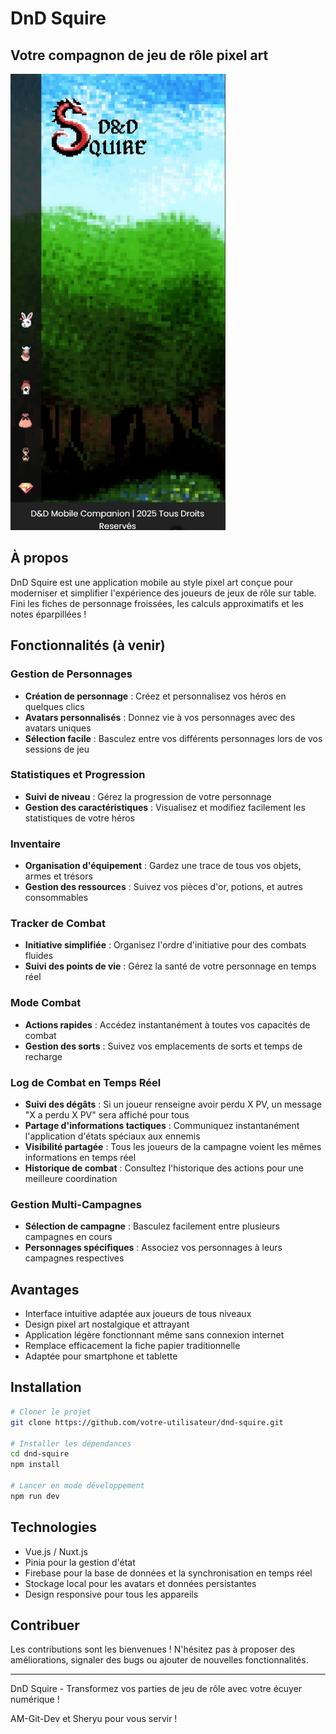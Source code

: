 # DnD Squire

## Votre compagnon de jeu de rôle pixel art

<img src="./public/icons/screenreadme.jpg" width="344" height="730" alt="DnD Squire Screenshot">

## À propos

DnD Squire est une application mobile au style pixel art conçue pour moderniser et simplifier l'expérience des joueurs de jeux de rôle sur table. Fini les fiches de personnage froissées, les calculs approximatifs et les notes éparpillées !

## Fonctionnalités (à venir)

### Gestion de Personnages
- **Création de personnage** : Créez et personnalisez vos héros en quelques clics
- **Avatars personnalisés** : Donnez vie à vos personnages avec des avatars uniques
- **Sélection facile** : Basculez entre vos différents personnages lors de vos sessions de jeu

### Statistiques et Progression
- **Suivi de niveau** : Gérez la progression de votre personnage
- **Gestion des caractéristiques** : Visualisez et modifiez facilement les statistiques de votre héros

### Inventaire
- **Organisation d'équipement** : Gardez une trace de tous vos objets, armes et trésors
- **Gestion des ressources** : Suivez vos pièces d'or, potions, et autres consommables

### Tracker de Combat
- **Initiative simplifiée** : Organisez l'ordre d'initiative pour des combats fluides
- **Suivi des points de vie** : Gérez la santé de votre personnage en temps réel

### Mode Combat
- **Actions rapides** : Accédez instantanément à toutes vos capacités de combat
- **Gestion des sorts** : Suivez vos emplacements de sorts et temps de recharge

### Log de Combat en Temps Réel
- **Suivi des dégâts** : Si un joueur renseigne avoir perdu X PV, un message "X a perdu X PV" sera affiché pour tous
- **Partage d'informations tactiques** : Communiquez instantanément l'application d'états spéciaux aux ennemis
- **Visibilité partagée** : Tous les joueurs de la campagne voient les mêmes informations en temps réel
- **Historique de combat** : Consultez l'historique des actions pour une meilleure coordination

### Gestion Multi-Campagnes
- **Sélection de campagne** : Basculez facilement entre plusieurs campagnes en cours
- **Personnages spécifiques** : Associez vos personnages à leurs campagnes respectives

## Avantages
- Interface intuitive adaptée aux joueurs de tous niveaux
- Design pixel art nostalgique et attrayant
- Application légère fonctionnant même sans connexion internet
- Remplace efficacement la fiche papier traditionnelle
- Adaptée pour smartphone et tablette

## Installation

```bash
# Cloner le projet
git clone https://github.com/votre-utilisateur/dnd-squire.git

# Installer les dépendances
cd dnd-squire
npm install

# Lancer en mode développement
npm run dev
```

## Technologies
- Vue.js / Nuxt.js
- Pinia pour la gestion d'état
- Firebase pour la base de données et la synchronisation en temps réel
- Stockage local pour les avatars et données persistantes
- Design responsive pour tous les appareils

## Contribuer
Les contributions sont les bienvenues ! N'hésitez pas à proposer des améliorations, signaler des bugs ou ajouter de nouvelles fonctionnalités.

---

DnD Squire - Transformez vos parties de jeu de rôle avec votre écuyer numérique !

AM-Git-Dev et Sheryu pour vous servir !
